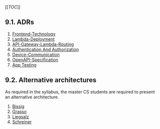 [[_TOC_]]

## 9.1. ADRs

1. [Frontend-Technology](ADRs/Frontend-Technology.md)
2. [Lambda-Deployment](ADRs/Lambda-Deployment.md)
3. [API-Gateway-Lambda-Routing](ADRs/API-Gateway-Lambda-Routing.md)
4. [Authentication And Authorization](ADRs/Authentication-And-Authorization.md)
5. [Device-Communication](ADRs/Device-Communication.md)
5. [OpenAPI-Specification](ADRs/OpenAPI.md)
6. [App Testing](ADRs/Appium.md)

## 9.2. Alternative architectures

As required in the syllabus, the master CS students are required to present an alternative architecture.

1. [Bissig](alternative-architectures/Alternative-Architecture-(Bissig).md)
2. [Grasso](alternative-architectures/Alternative-Architecture-(Grasso).md)
3. [Liegsalz](alternative-architectures/Alternative-Architecture-(Liegsalz).md)
4. [Schreiner](alternative-architectures/Alternative-Architecture-(Schreiner).md)
